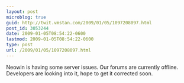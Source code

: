 ```yaml
---
layout: post
microblog: true
guid: http://twit.vmstan.com/2009/01/05/1097208097.html
post_id: 3053244
date: 2009-01-05T08:54:22-0600
lastmod: 2009-01-05T08:54:22-0600
type: post
url: /2009/01/05/1097208097.html
---
```

Neowin is having some server issues. Our forums are currently offline. Developers are looking into it, hope to get it corrected soon.
